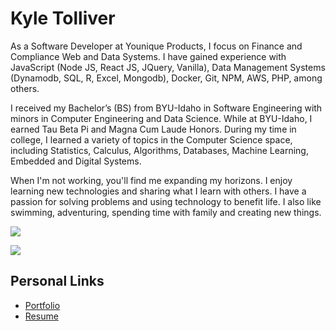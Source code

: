 # Kyle Tolliver

As a Software Developer at Younique Products, I focus on Finance and Compliance Web and Data Systems. I have gained experience with JavaScript (Node JS, React JS, JQuery, Vanilla), Data Management Systems (Dynamodb, SQL, R, Excel, Mongodb), Docker, Git, NPM, AWS, PHP, among others.

I received my Bachelor’s (BS) from BYU-Idaho in Software Engineering with minors in Computer Engineering and Data Science. While at BYU-Idaho, I earned Tau Beta Pi and Magna Cum Laude Honors. During my time in college, I learned a variety of topics in the Computer Science space, including Statistics, Calculus, Algorithms, Databases, Machine Learning, Embedded and Digital Systems.

When I'm not working, you'll find me expanding my horizons. I enjoy learning new technologies and sharing what I learn with others. I have a passion for solving problems and using technology to benefit life. I also like swimming, adventuring, spending time with family and creating new things.

![](https://github-readme-stats.vercel.app/api?username=kctolli\&show_icons=true\&count_private=true\&rank_icon=github)

![](https://github-readme-stats.vercel.app/api/top-langs/?username=kctolli\&layout=compact\&count_private=true)

## Personal Links

- [Portfolio](https://ktolliver.org)
- [Resume](https://resume.ktolliver.org/)
